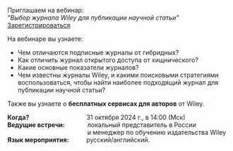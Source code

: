 Приглашаем на вебинар:  
_"Выбор журнала Wiley для публикации научной статьи"_ [Зарегистрироваться](https://register.gotowebinar.com/register/6475066198425460320)

На вебинаре вы узнаете:
*   Чем отличаются подписные журналы от гибридных?
*   Как отличить журнал открытого доступа от хищнического?
*   Какие основные показатели журналов?
*   Чем известны журналы Wiley, и какими поисковыми стратегиями воспользоваться, чтобы найти наиболее подходящий журнал для публикации научной статьи?

Также вы узнаете о **бесплатных сервисах для авторов** от Wiley.

**Когда?**                                 31 октября 2024 г., в 14:00 (Мск)  
**Ведущие встречи:**             локальный представитель в России  
                                              и менеджер по обучению издательства Wiley  
**Язык мероприятия:**          русский/английский.
